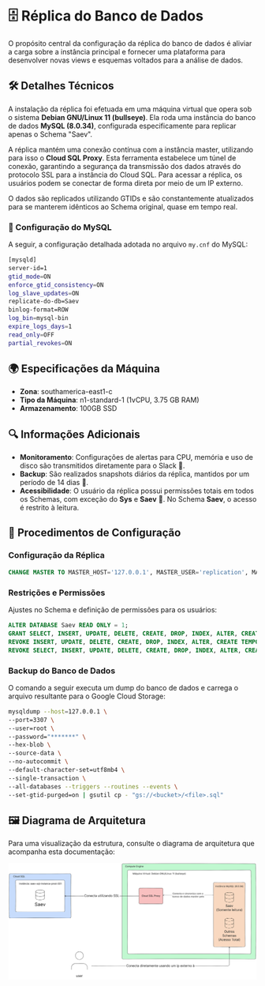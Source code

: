 # 🗄️ Réplica do Banco de Dados 

O propósito central da configuração da réplica do banco de dados é aliviar a carga sobre a instância principal e fornecer uma plataforma para desenvolver novas views e esquemas voltados para a análise de dados.

## 🛠️ Detalhes Técnicos

A instalação da réplica foi efetuada em uma máquina virtual que opera sob o sistema **Debian GNU/Linux 11 (bullseye)**. Ela roda uma instância do banco de dados **MySQL (8.0.34)**, configurada especificamente para replicar apenas o Schema "Saev".

A réplica mantém uma conexão contínua com a instância master, utilizando para isso o **Cloud SQL Proxy**. Esta ferramenta estabelece um túnel de conexão, garantindo a segurança da transmissão dos dados através do protocolo SSL para a instância do Cloud SQL. Para acessar a réplica, os usuários podem se conectar de forma direta por meio de um IP externo.

O dados são replicados utilizando GTIDs e são constantemente atualizados para se manterem idênticos ao Schema original, quase em tempo real.

### 📜 Configuração do MySQL

A seguir, a configuração detalhada adotada no arquivo `my.cnf` do MySQL:

```bash
[mysqld]
server-id=1
gtid_mode=ON
enforce_gtid_consistency=ON
log_slave_updates=ON
replicate-do-db=Saev
binlog-format=ROW
log_bin=mysql-bin
expire_logs_days=1
read_only=OFF
partial_revokes=ON
```

## 🌍 Especificações da Máquina

- **Zona**: southamerica-east1-c
- **Tipo da Máquina**: n1-standard-1 (1vCPU, 3.75 GB RAM)
- **Armazenamento**: 100GB SSD

## 🔍 Informações Adicionais

- **Monitoramento**: Configurações de alertas para CPU, memória e uso de disco são transmitidos diretamente para o Slack 💬.
- **Backup**: São realizados snapshots diários da réplica, mantidos por um período de 14 dias 📸.
- **Acessibilidade**: O usuário da réplica possui permissões totais em todos os Schemas, com exceção do **Sys** e **Saev** 🚫. No Schema **Saev**, o acesso é restrito à leitura.

## 📜 Procedimentos de Configuração

### Configuração da Réplica

```sql
CHANGE MASTER TO MASTER_HOST='127.0.0.1', MASTER_USER='replication', MASTER_PORT=3307, MASTER_PASSWORD='****', MASTER_AUTO_POSITION=1;
```

### Restrições e Permissões

Ajustes no Schema e definição de permissões para os usuários:

```sql
ALTER DATABASE Saev READ ONLY = 1;
GRANT SELECT, INSERT, UPDATE, DELETE, CREATE, DROP, INDEX, ALTER, CREATE TEMPORARY TABLES, LOCK TABLES, EXECUTE, CREATE VIEW, SHOW VIEW, CREATE ROUTINE, ALTER ROUTINE, EVENT, TRIGGER ON *.* TO `external`@`%`;
REVOKE INSERT, UPDATE, DELETE, CREATE, DROP, INDEX, ALTER, CREATE TEMPORARY TABLES, LOCK TABLES, EXECUTE, CREATE VIEW, SHOW VIEW, CREATE ROUTINE, ALTER ROUTINE, EVENT, TRIGGER ON Saev.* FROM `external`@`%`;
REVOKE SELECT, INSERT, UPDATE, DELETE, CREATE, DROP, INDEX, ALTER, CREATE TEMPORARY TABLES, LOCK TABLES, EXECUTE, CREATE VIEW, SHOW VIEW, CREATE ROUTINE, ALTER ROUTINE, EVENT, TRIGGER ON sys.* FROM `external`@`%`;
```

### Backup do Banco de Dados 

O comando a seguir executa um dump do banco de dados e carrega o arquivo resultante para o Google Cloud Storage:

```bash
mysqldump --host=127.0.0.1 \
--port=3307 \
--user=root \
--password="*******" \
--hex-blob \
--source-data \
--no-autocommit \
--default-character-set=utf8mb4 \
--single-transaction \
--all-databases --triggers --routines --events \
--set-gtid-purged=on | gsutil cp - "gs://<bucket>/<file>.sql"
```

## 🖼️ Diagrama de Arquitetura

Para uma visualização da estrutura, consulte o diagrama de arquitetura que acompanha esta documentação:

![Diagrama de Arquitetura](diagrama.png)
